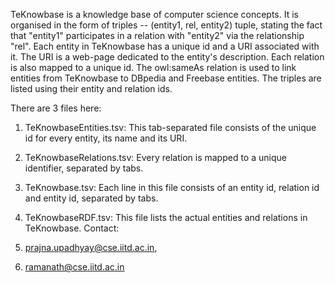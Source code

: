 TeKnowbase is a knowledge base of computer science concepts. It is organised in the form of triples -- (entity1, rel, entity2) tuple, stating the fact that "entity1" participates in a relation with "entity2" via the relationship "rel". Each entity in TeKnowbase has a unique id and a URI associated with it. The URI is a web-page dedicated to the entity's description. Each relation is also mapped to a unique id. The owl:sameAs relation is used to link entities from TeKnowbase to DBpedia and Freebase entities. The triples are listed using their entity and relation ids.

There are 3 files here:

1) TeKnowbaseEntities.tsv: This tab-separated file consists of the unique id for every entity, its name and its URI.
2) TeKnowbaseRelations.tsv: Every relation is mapped to a unique identifier, separated by tabs.
3) TeKnowbase.tsv: Each line in this file consists of an entity id, relation id and entity id, separated by tabs. 
4) TeKnowbaseRDF.tsv: This file lists the actual entities and relations in TeKnowbase.
Contact:

1) prajna.upadhyay@cse.iitd.ac.in,
2) ramanath@cse.iitd.ac.in
